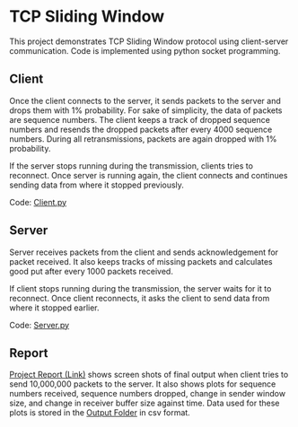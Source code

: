 # TCP Sliding Window

This project demonstrates TCP Sliding Window protocol using client-server communication. Code is implemented using python socket programming.


## Client

Once the client connects to the server, it sends packets to the server and drops them with 1% probability. For sake of simplicity, the data of packets are sequence numbers. The client keeps a track of dropped sequence numbers and resends the dropped packets after every 4000 sequence numbers. During all retransmissions, packets are again dropped with 1% probability.

If the server stops running during the transmission, clients tries to reconnect. Once server is running again, the client connects and continues sending data from where it stopped previously.

Code: [Client.py](/client.py)


## Server

Server receives packets from the client and sends acknowledgement for packet received. It also keeps tracks of missing packets and calculates good put after every 1000 packets received.

If client stops running during the transmission, the server waits for it to reconnect. Once client reconnects, it asks the client to send data from where it stopped earlier.

Code: [Server.py](/server.py)


## Report

 [Project Report (Link)](/CCS%20Project%20Report.pdf) shows screen shots of final output when client tries to send 10,000,000 packets to the server. It also shows plots for sequence numbers received, sequence numbers dropped, change in sender window size, and change in receiver buffer size against time. Data used for these plots is stored in the [Output Folder](\Output%20csv) in csv format.
 
 
